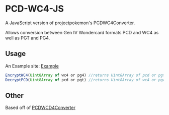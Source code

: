 
# PCD-WC4-JS

A JavaScript version of projectpokemon's PCDWC4Converter.

Allows conversion between Gen IV Wondercard formats PCD and WC4 as well as PGT and PG4.

## Usage
An Example site: [Example](https://addison0ne.github.io/PCD-WC4-JS/)
```javascript
EncryptWC4(Uint8Array of wc4 or pg4) //returns Uint8Array of pcd or pgt
DecryptPCD(Uint8Array of pcd or pgt) //returns Uint8Array of wc4 or pg4
```



## Other
Based off of [PCDWCD4Converter](https://github.com/projectpokemon/PCDWC4Converter)
 
